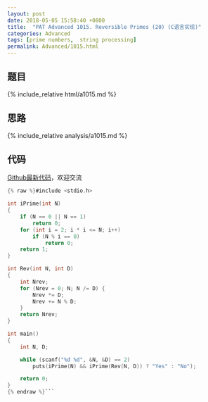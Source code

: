 ```yaml
---
layout: post
date: 2018-05-05 15:58:40 +0800
title:  "PAT Advanced 1015. Reversible Primes (20) (C语言实现)"
categories: Advanced
tags: [prime numbers,  string processing]
permalink: Advanced/1015.html
---
```


## 题目

{% include_relative html/a1015.md %}

## 思路

{% include_relative analysis/a1015.md %}

## 代码

[Github最新代码](https://github.com/OliverLew/PAT/blob/master/PATAdvanced/1015.c)，欢迎交流

```c
{% raw %}#include <stdio.h>

int iPrime(int N)
{
	if (N == 0 || N == 1)
		return 0;
	for (int i = 2; i * i <= N; i++)
		if (N % i == 0)
			return 0;
	return 1;
}

int Rev(int N, int D)
{
	int Nrev;
	for (Nrev = 0; N; N /= D) {
		Nrev *= D;
		Nrev += N % D;
	}
	return Nrev;
}

int main()
{
	int N, D;

	while (scanf("%d %d", &N, &D) == 2)
		puts(iPrime(N) && iPrime(Rev(N, D)) ? "Yes" : "No");

	return 0;
}
{% endraw %}```